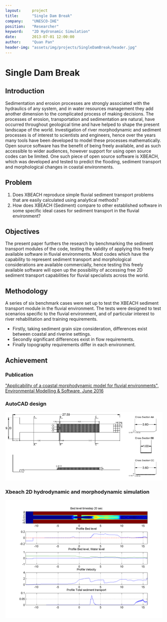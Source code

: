 ```yaml
---
layout:     project
title:      "Single Dam Break"
company:    "UNESCO-IHE"
position:   "Researcher"
keyword:    "2D Hydronamic Simulation"
date:       2013-07-01 12:00:00
author:     "Quan Pan"
header-img: "assets/img/projects/SingleDamBreak/header.jpg"
---
```


# [](#header-1)Single Dam Break

## Introduction

Sedimentation and erosion processes are strongly associated with the hydraulics of any system, and in water resources management they add another dimension to the complicated process of making decisions. The processes of erosion, transportation and sedimentation are natural, have occurred throughout geological time and have helped to shape the present landscape of the world. Investigation of river morphodynamic and sediment processes is of interest to scientists and engineers, hence over the years many tools have been developed to model these processes mathematically. Open source software has the benefit of being freely available, and as such accessible to wider audiences, however support for using open source codes can be limited. One such piece of open source software is XBEACH, which was developed and tested to predict the flooding, sediment transport and morphological changes in coastal environments. 

## Problem

1. Does XBEACH reproduce simple fluvial sediment transport problems that are easily calculated using analytical methods?
2. How does XBEACH (Sediment) compare to other established software in some specific ideal cases for sediment transport in the fluvial environment? 

## Objectives

The present paper furthers the research by benchmarking the sediment transport modules of the code, testing the validity of applying this freely available software in fluvial environments. Most codes which have the capability to represent sediment transport and morphological considerations are available commercially, hence testing this freely available software will open up the possibility of accessing free 2D sediment transport capabilities for fluvial specialists across the world.

## Methodology

A series of six benchmark cases were set up to test the XBEACH sediment transport module in the fluvial environment. The tests were designed to test scenarios specific to the fluvial environment, and of particular interest to river rehabilitation and training requirements.

- Firstly, taking sediment grain size consideration, differences exist between coastal and riverine settings.
- Secondly significant differences exist in flow requirements.
- Finally topography requirements differ in each environment.

## Achievement

### Publication 

["Applicability of a coastal morphodynamic model for fluvial environments", Environmental Modelling & Software, June 2016](https://www.sciencedirect.com/science/article/abs/pii/S1364815216300366)

### AutoCAD design

![](/assets/img/projects/SingleDamBreak/autoCAD.jpg)

### Xbeach 2D hydrodynamic and morphodynamic simulation

![](/assets/img/projects/SingleDamBreak/bedlevel.png)
